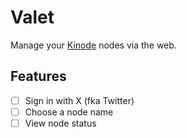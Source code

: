 # Valet
Manage your [Kinode](https://github.com/kinode-dao/kinode) nodes via the web.

## Features
- [ ] Sign in with X (fka Twitter)
- [ ] Choose a node name
- [ ] View node status